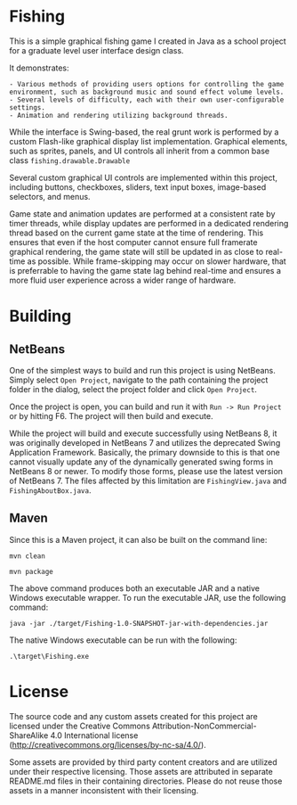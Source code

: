 # Fishing

This is a simple graphical fishing game I created in Java as a school project for a graduate level user interface design class.

It demonstrates:

	- Various methods of providing users options for controlling the game environment, such as background music and sound effect volume levels.
	- Several levels of difficulty, each with their own user-configurable settings.
	- Animation and rendering utilizing background threads.

While the interface is Swing-based, the real grunt work is performed by a custom Flash-like graphical display list implementation.  Graphical elements, such as sprites, panels, and UI controls all inherit from a common base class `fishing.drawable.Drawable`

Several custom graphical UI controls are implemented within this project, including buttons, checkboxes, sliders, text input boxes, image-based selectors, and menus.

Game state and animation updates are performed at a consistent rate by timer threads, while display updates are performed in a dedicated rendering thread based on the current game state at the time of rendering.  This ensures that even if the host computer cannot ensure full framerate graphical rendering, the game state will still be updated in as close to real-time as possible.  While frame-skipping may occur on slower hardware, that is preferrable to having the game state lag behind real-time and ensures a more fluid user experience across a wider range of hardware.

# Building

## NetBeans

One of the simplest ways to build and run this project is using NetBeans.  Simply select `Open Project`, navigate to the path containing the project folder in the dialog, select the project folder and click `Open Project`.

Once the project is open, you can build and run it with `Run -> Run Project` or by hitting F6.  The project will then build and execute.

While the project will build and execute successfully using NetBeans 8, it was originally developed in NetBeans 7 and utilizes the deprecated Swing Application Framework.  Basically, the primary downside to this is that one cannot visually update any of the dynamically generated swing forms in NetBeans 8 or newer.  To modify those forms, please use the latest version of NetBeans 7.  The files affected by this limitation are `FishingView.java` and `FishingAboutBox.java`.

## Maven

Since this is a Maven project, it can also be built on the command line:

`mvn clean`

`mvn package`

The above command produces both an executable JAR and a native Windows executable wrapper.  To run the executable JAR, use the following command:

`java -jar ./target/Fishing-1.0-SNAPSHOT-jar-with-dependencies.jar`

The native Windows executable can be run with the following:

`.\target\Fishing.exe`

# License

The source code and any custom assets created for this project are licensed under the Creative Commons Attribution-NonCommercial-ShareAlike 4.0 International license (http://creativecommons.org/licenses/by-nc-sa/4.0/).

Some assets are provided by third party content creators and are utilized under their respective
licensing.  Those assets are attributed in separate README.md files in their containing directories.
Please do not reuse those assets in a manner inconsistent with their licensing.
